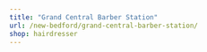 ```yaml
---
title: "Grand Central Barber Station"
url: /new-bedford/grand-central-barber-station/
shop: hairdresser
---
```

